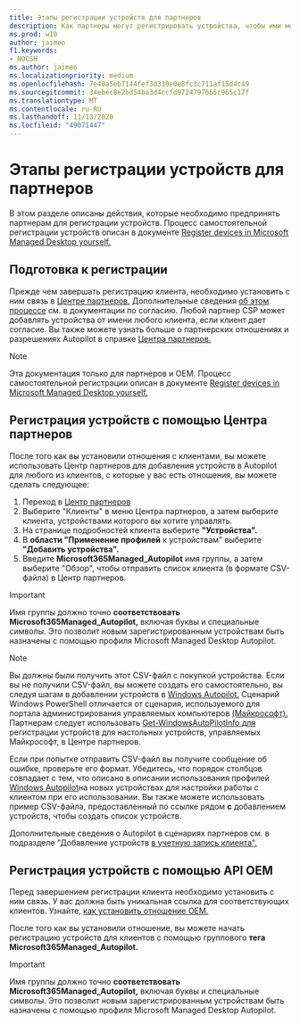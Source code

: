 ```yaml
---
title: Этапы регистрации устройств для партнеров
description: Как партнеры могут регистрировать устройства, чтобы ими могли управлять компьютеры, управляемые Майкрософт
ms.prod: w10
author: jaimeo
f1.keywords:
- NOCSH
ms.author: jaimeo
ms.localizationpriority: medium
ms.openlocfilehash: 7e40a5eb7144fef3d330e0e8fc3c711af15d4c49
ms.sourcegitcommit: 34ebec8e2bd54ba3d4ccfd9724797665c965c17f
ms.translationtype: MT
ms.contentlocale: ru-RU
ms.lasthandoff: 11/13/2020
ms.locfileid: "49071447"
---
```

# <a name="steps-for-partners-to-register-devices"></a>Этапы регистрации устройств для партнеров


В этом разделе описаны действия, которые необходимо предпринять партнерам для регистрации устройств. Процесс самостоятельной регистрации устройств описан в документе [Register devices in Microsoft Managed Desktop yourself.](register-devices-self.md)



## <a name="prepare-for-registration"></a>Подготовка к регистрации 
Прежде чем завершать регистрацию клиента, необходимо установить с ним связь в [Центре партнеров.](https://partner.microsoft.com/dashboard) Дополнительные сведения [об этом процессе](https://docs.microsoft.com/windows/deployment/windows-autopilot/registration-auth#csp-authorization) см. в документации по согласию. Любой партнер CSP может добавлять устройства от имени любого клиента, если клиент дает согласие. Вы также можете узнать больше о партнерских отношениях и разрешениях Autopilot в справке [Центра партнеров.](https://docs.microsoft.com/partner-center/customers_revoke_admin_privileges#windows-autopilot)


> [!NOTE]
> Эта документация только для партнеров и OEM. Процесс самостоятельной регистрации описан в документе [Register devices in Microsoft Managed Desktop yourself.](register-devices-self.md)


## <a name="register-devices-by-using-partner-center"></a>Регистрация устройств с помощью Центра партнеров

После того как вы установили отношения с клиентами, вы можете использовать Центр партнеров для добавления устройств в Autopilot для любого из клиентов, с которые у вас есть отношения, вы можете сделать следующее:

1. Переход в [Центр партнеров](https://partner.microsoft.com/dashboard)
2. Выберите  "Клиенты" в меню Центра партнеров, а затем выберите клиента, устройствами которого вы хотите управлять.
3. На странице подробностей клиента выберите **"Устройства".**
4. В **области "Применение профилей** к устройствам" выберите **"Добавить устройства".**
5. Введите **Microsoft365Managed_Autopilot** имя группы, а  затем выберите "Обзор", чтобы отправить список клиента (в формате CSV-файла) в Центр партнеров.


> [!IMPORTANT]
> Имя группы должно точно **соответствовать Microsoft365Managed_Autopilot,** включая буквы и специальные символы. Это позволит новым зарегистрированным устройствам быть назначены с помощью профиля Microsoft Managed Desktop Autopilot.

>[!NOTE]
> Вы должны были получить этот CSV-файл с покупкой устройства. Если вы не получили CSV-файл, вы можете создать его самостоятельно, вы следуя шагам в добавлении устройств в [Windows Autopilot.](https://docs.microsoft.com/windows/deployment/windows-autopilot/add-devices#collecting-the-hardware-id-from-existing-devices-using-powershell) Сценарий Windows PowerShell отличается от сценария, используемого для портала администрирования управляемых компьютеров [(Майкрософт).](https://docs.microsoft.com/microsoft-365/managed-desktop/get-started/register-devices-self?view=o365-worldwide#obtain-the-hardware-hash) Партнерам следует использовать [Get-WindowsAutoPilotInfo для](https://www.powershellgallery.com/packages/Get-WindowsAutoPilotInfo) регистрации устройств для настольных устройств, управляемых Майкрософт, в Центре партнеров.

Если при попытке отправить CSV-файл вы получите сообщение об ошибке, проверьте его формат. Убедитесь, что порядок столбцов совпадает с тем, что описано в описании использования профилей [Windows Autopilot](https://docs.microsoft.com/partner-center/autopilot#add-devices-to-a-customers-account)на новых устройствах для настройки работы с клиентом при его использовании. Вы также можете использовать пример CSV-файла, предоставленный по ссылке рядом **с** добавлением устройств, чтобы создать список устройств. 

Дополнительные сведения о Autopilot в сценариях партнеров см. в подразделе "Добавление устройств [в учетную запись клиента".](https://docs.microsoft.com/partner-center/autopilot#add-devices-to-a-customers-account)


## <a name="register-devices-by-using-the-oem-api"></a>Регистрация устройств с помощью API OEM

Перед завершением регистрации клиента необходимо установить с ним связь. У вас должна быть уникальная ссылка для соответствующих клиентов. Узнайте, [как установить отношение OEM.](https://docs.microsoft.com/windows/deployment/windows-autopilot/registration-auth#oem-authorization)

После того как вы установили отношение, вы можете начать регистрацию устройств для клиентов с помощью группового **тега Microsoft365Managed_Autopilot.**

> [!IMPORTANT]
> Имя группы должно точно **соответствовать Microsoft365Managed_Autopilot,** включая буквы и специальные символы. Это позволит новым зарегистрированным устройствам быть назначены с помощью профиля Microsoft Managed Desktop Autopilot.
